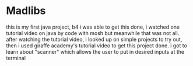 # Madlibs
this is my first java project, b4 i was able to get this done, i watched one tutorial video on java by code with mosh but meanwhile that was not all.
after watching the tutorial video, i looked up on simple projects to try out, then i used giraffe academy's tutorial video to get this project done.
i got to learn about "scanner" which allows the user to put in desired inputs at the terminal
